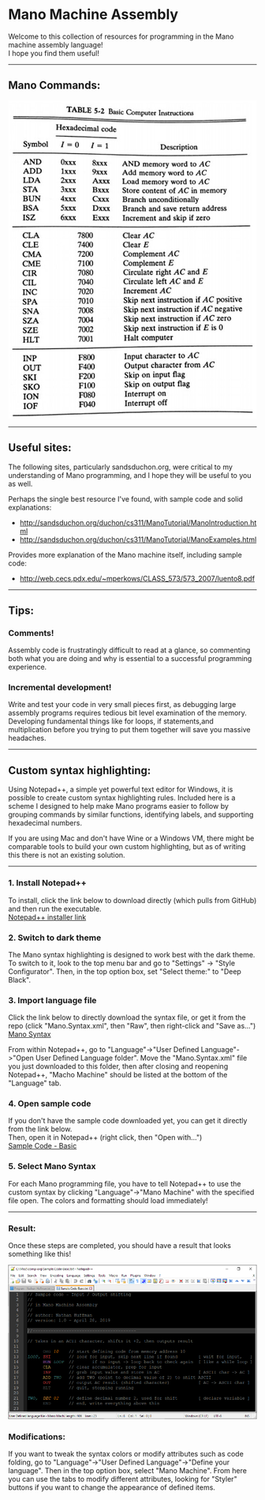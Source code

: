 # Mano Machine Assembly

Welcome to this collection of resources for programming in the Mano machine assembly language!\
I hope you find them useful!

---

## Mano Commands:

![Commands](Assembly.Commands.jpg)

---

## Useful sites:

The following sites, particularly sandsduchon.org, were critical to my understanding of Mano programming, and I hope they will be useful to you as well.

Perhaps the single best resource I've found, with sample code and solid explanations:
* http://sandsduchon.org/duchon/cs311/ManoTutorial/ManoIntroduction.html
* http://sandsduchon.org/duchon/cs311/ManoTutorial/ManoExamples.html

Provides more explanation of the Mano machine itself, including sample code:
* http://web.cecs.pdx.edu/~mperkows/CLASS_573/573_2007/luento8.pdf

---

## Tips:

### Comments!

Assembly code is frustratingly difficult to read at a glance, so commenting both what you are doing and why is essential to a successful programming experience.

### Incremental development!

Write and test your code in very small pieces first, as debugging large assembly programs requires tedious bit level examination of the memory. Developing fundamental things like for loops, if statements,and multiplication before you trying to put them together will save you massive headaches.

---

## Custom syntax highlighting:

Using Notepad++, a simple yet powerful text editor for Windows, it is possible to create custom syntax highlighting rules. Included here is a scheme I designed to help make Mano programs easier to follow by grouping commands by similar functions, identifying labels, and supporting hexadecimal numbers.

If you are using Mac and don't have Wine or a Windows VM, there might be comparable tools to build your own custom highlighting, but as of writing this there is not an existing solution.

---

### 1. Install Notepad++

To install, click the link below to download directly (which pulls from GitHub) and then run the executable.\
[Notepad++ installer link](https://github.com/notepad-plus-plus/notepad-plus-plus/releases/download/v7.8.5/npp.7.8.5.Installer.x64.exe)

### 2. Switch to dark theme

The Mano syntax highlighting is designed to work best with the dark theme. To switch to it, look to the top menu bar and go to "Settings" -> "Style Configurator". Then, in the top option box, set "Select theme:" to "Deep Black".

### 3. Import language file

Click the link below to directly download the syntax file, or get it from the repo (click "Mano.Syntax.xml", then "Raw", then right-click and "Save as...")\
[Mano Syntax](https://github.com/Nathan-Huffman/misc/releases/download/v0.1/Mano.Syntax.xml)

From within Notepad++, go to "Language"->"User Defined Language"->"Open User Defined Language folder". Move the "Mano.Syntax.xml" file you just downloaded to this folder, then after closing and reopening Notepad++, "Macho Machine" should be listed at the bottom of the "Language" tab.

### 4. Open sample code

If you don't have the sample code downloaded yet, you can get it directly from the link below.\
Then, open it in Notepad++ (right click, then "Open with...")\
[Sample Code - Basic](https://github.com/Nathan-Huffman/misc/releases/download/v0.1/Sample.Code-Basic.txt)

### 5. Select Mano Syntax

For each Mano programming file, you have to tell Notepad++ to use the custom syntax by clicking "Language"->"Mano Machine" with the specified file open. The colors and formatting should load immediately!

---

### Result:

Once these steps are completed, you should have a result that looks something like this!

![Result](Mano.Syntax.Result.png)

### Modifications:

If you want to tweak the syntax colors or modify attributes such as code folding, go to "Language"->"User Defined Language"->"Define your language". Then in the top option box, select "Mano Machine". From here you can use the tabs to modify different attributes, looking for "Styler" buttons if you want to change the appearance of defined items.